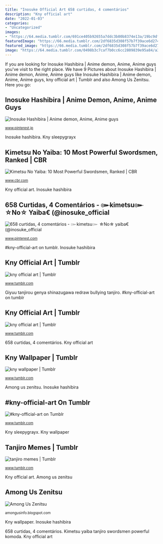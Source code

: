 ```yaml
---
title: "Inosuke Official Art 658 curtidas, 4 comentários"
description: "Kny official art"
date: "2022-01-03"
categories:
- "Uncategorized"
images:
- "https://64.media.tumblr.com/691ce405b92655a7ddc3b00b8374e13a/19bc9dfc5a6210d0-d0/s640x960/a6733437e8af1f1db57d8b6b4e4875ae20c24db2.jpg"
featuredImage: "https://66.media.tumblr.com/2df6835d308f57b7f39ace6d27415fbe/9b53008627fdb479-ae/s1280x1920/6ecacf7da884edb161a79b17cb512244490908a3.jpg"
featured_image: "https://66.media.tumblr.com/2df6835d308f57b7f39ace6d27415fbe/9b53008627fdb479-ae/s1280x1920/6ecacf7da884edb161a79b17cb512244490908a3.jpg"
image: "https://64.media.tumblr.com/0498b3c7caf7b0cc6cc2809839e95a84/a3d2335823d8ed86-f2/s640x960/db9c4805315ba4d76e7975de17e9104fd89f17c7.jpg"
---
```


If you are looking for Inosuke Hashibira | Anime demon, Anime, Anime guys you've visit to the right place. We have 9 Pictures about Inosuke Hashibira | Anime demon, Anime, Anime guys like Inosuke Hashibira | Anime demon, Anime, Anime guys, kny official art | Tumblr and also Among Us Zenitsu. Here you go:

## Inosuke Hashibira | Anime Demon, Anime, Anime Guys

![Inosuke Hashibira | Anime demon, Anime, Anime guys](https://i.pinimg.com/736x/97/85/ac/9785ac859752caee8a815f0ee67d45af.jpg "Tanjiro memes")

<small>www.pinterest.jp</small>

Inosuke hashibira. Kny sleepygrayx

## Kimetsu No Yaiba: 10 Most Powerful Swordsmen, Ranked | CBR

![Kimetsu No Yaiba: 10 Most Powerful Swordsmen, Ranked | CBR](https://static0.cbrimages.com/wordpress/wp-content/uploads/2019/06/Kimetsu-No-Yaiba-Tanjiro-Komoda.jpg "Kny official art")

<small>www.cbr.com</small>

Kny official art. Inosuke hashibira

## 658 Curtidas, 4 Comentários - ๛kimetsu๛ ☆No☆ Yaiba€ (@inosuke_official

![658 curtidas, 4 comentários - ๛kimetsu๛ ☆No☆ yaiba€ (@inosuke_official](https://i.pinimg.com/736x/1b/25/a6/1b25a67859fbeea1e797aeb4834a2833.jpg "Tanjiro memes")

<small>www.pinterest.com</small>

#kny-official-art on tumblr. Inosuke hashibira

## Kny Official Art | Tumblr

![kny official art | Tumblr](https://64.media.tumblr.com/296f6755606626c6bb72c186781a7792/a3d2335823d8ed86-1c/s640x960/ed8e44a04f4fb0aaee2bf9ce77627ef6f9c82549.jpg "Kny sleepygrayx")

<small>www.tumblr.com</small>

Giyuu tanjirou genya shinazugawa redraw bullying tanjiro. #kny-official-art on tumblr

## Kny Official Art | Tumblr

![kny official art | Tumblr](https://64.media.tumblr.com/0498b3c7caf7b0cc6cc2809839e95a84/a3d2335823d8ed86-f2/s640x960/db9c4805315ba4d76e7975de17e9104fd89f17c7.jpg "Kimetsu no yaiba: 10 most powerful swordsmen, ranked")

<small>www.tumblr.com</small>

658 curtidas, 4 comentários. Kny official art

## Kny Wallpaper | Tumblr

![kny wallpaper | Tumblr](https://66.media.tumblr.com/bbb5499d230f5e383795093e967858da/bdc71d1ea69e74db-6a/s640x960/03dd709ea63630f05d3361bce7af415e241379ca.jpg "Kny wallpaper")

<small>www.tumblr.com</small>

Among us zenitsu. Inosuke hashibira

## #kny-official-art On Tumblr

![#kny-official-art on Tumblr](https://64.media.tumblr.com/691ce405b92655a7ddc3b00b8374e13a/19bc9dfc5a6210d0-d0/s640x960/a6733437e8af1f1db57d8b6b4e4875ae20c24db2.jpg "Kny sleepygrayx")

<small>www.tumblr.com</small>

Kny sleepygrayx. Kny wallpaper

## Tanjiro Memes | Tumblr

![tanjiro memes | Tumblr](https://66.media.tumblr.com/2df6835d308f57b7f39ace6d27415fbe/9b53008627fdb479-ae/s1280x1920/6ecacf7da884edb161a79b17cb512244490908a3.jpg "Kimetsu yaiba tanjiro swordsmen powerful komoda")

<small>www.tumblr.com</small>

Kny official art. Among us zenitsu

## Among Us Zenitsu

![Among Us Zenitsu](https://lh5.googleusercontent.com/proxy/W50wOeNrOUlUvVPt06yDrwM5CSsalbl643MgcC8qJoikK8NkleMPU_Zacg5cF6kQrwZimVCSxA=w1200-h630-p-k-no-nu "Inosuke hashibira")

<small>amongusinfo.blogspot.com</small>

Kny wallpaper. Inosuke hashibira

658 curtidas, 4 comentários. Kimetsu yaiba tanjiro swordsmen powerful komoda. Kny official art
